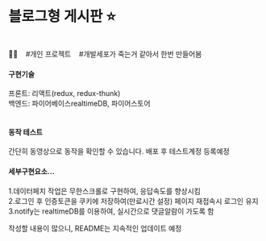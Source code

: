 # 블로그형 게시판 ⭐️

<br>👨‍💻&nbsp;&nbsp;&nbsp;  #개인 프로젝트 &nbsp;&nbsp; #개발세포가 죽는거 같아서 한번 만들어봄

#### 구현기술
프론트: 리액트(redux, redux-thunk)<br>
백엔드: 파이어베이스realtimeDB,&nbsp;파이어스토어
<br>
<br>
#### 동작 테스트
간단히 동영상으로 동작을 확인할 수 있습니다. 배포 후 테스트계정 등록예정 


#### 세부구현요소...
1.데이터페치 작업은 무한스크롤로 구현하여, 응답속도를 향상시킴<br>
2.로그인 후 인증토큰을 쿠키에 저장하여(만료시간 설정) 페이지 재접속시 로그인 유지<br>
3.notify는 realtimeDB를 이용하여, 실시간으로 댓글알람이 가도록 함<br>

작성할 내용이 많으니, README는 지속적인 업데이트 예정

